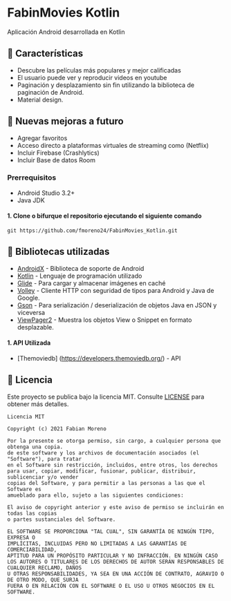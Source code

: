 # FabinMovies Kotlin
Aplicación Android desarrollada en Kotlin

## 🌟 Características
*   Descubre las películas más populares y mejor calificadas
*   El usuario puede ver y reproducir videos en youtube
*   Paginación y desplazamiento sin fin utilizando la biblioteca de paginación de Android.
*   Material design.

## 🌟 Nuevas mejoras a futuro
*   Agregar favoritos
*   Acceso directo a plataformas virtuales de streaming como (Netflix)
*   Incluir Firebase (Crashlytics)
*   Incluir Base de datos Room

### Prerrequisitos
*   Android Studio 3.2+
*   Java JDK

#### 1. Clone o bifurque el repositorio ejecutando el siguiente comando
```
git https://github.com/fmoreno24/FabinMovies_Kotlin.git
```

## 📃 Bibliotecas utilizadas
*   [AndroidX](https://developer.android.com/jetpack/androidx/) - Biblioteca de soporte de Android
*   [Kotlin](https://kotlinlang.org/) - Lenguaje de programación utilizado    
*   [Glide](https://github.com/bumptech/glide) - Para cargar y almacenar imágenes en caché
*   [Volley](https://github.com/google/volley) - Cliente HTTP con seguridad de tipos para Android y Java de Google.
*   [Gson](https://github.com/google/gson) - Para serialización / deserialización de objetos Java en JSON y viceversa
*   [ViewPager2](https://developer.android.com/jetpack/androidx/releases/viewpager2) - Muestra los objetos View o Snippet en formato desplazable.

#### 1. API Utilizada
*   [Themoviedb] (https://developers.themoviedb.org/) - API

## 📝 Licencia
Este proyecto se publica bajo la licencia MIT.
Consulte [LICENSE](./LICENSE) para obtener más detalles.

```
Licencia MIT

Copyright (c) 2021 Fabian Moreno

Por la presente se otorga permiso, sin cargo, a cualquier persona que obtenga una copia.
de este software y los archivos de documentación asociados (el "Software"), para tratar
en el Software sin restricción, incluidos, entre otros, los derechos
para usar, copiar, modificar, fusionar, publicar, distribuir, sublicenciar y/o vender
copias del Software, y para permitir a las personas a las que el Software es
amueblado para ello, sujeto a las siguientes condiciones:

El aviso de copyright anterior y este aviso de permiso se incluirán en todas las copias 
o partes sustanciales del Software.

EL SOFTWARE SE PROPORCIONA "TAL CUAL", SIN GARANTÍA DE NINGÚN TIPO, EXPRESA O
IMPLÍCITAS, INCLUIDAS PERO NO LIMITADAS A LAS GARANTÍAS DE COMERCIABILIDAD,
APTITUD PARA UN PROPÓSITO PARTICULAR Y NO INFRACCIÓN. EN NINGÚN CASO
LOS AUTORES O TITULARES DE LOS DERECHOS DE AUTOR SERÁN RESPONSABLES DE CUALQUIER RECLAMO, DAÑOS 
U OTRAS RESPONSABILIDADES, YA SEA EN UNA ACCIÓN DE CONTRATO, AGRAVIO O DE OTRO MODO, QUE SURJA 
FUERA O EN RELACIÓN CON EL SOFTWARE O EL USO U OTROS NEGOCIOS EN EL SOFTWARE.